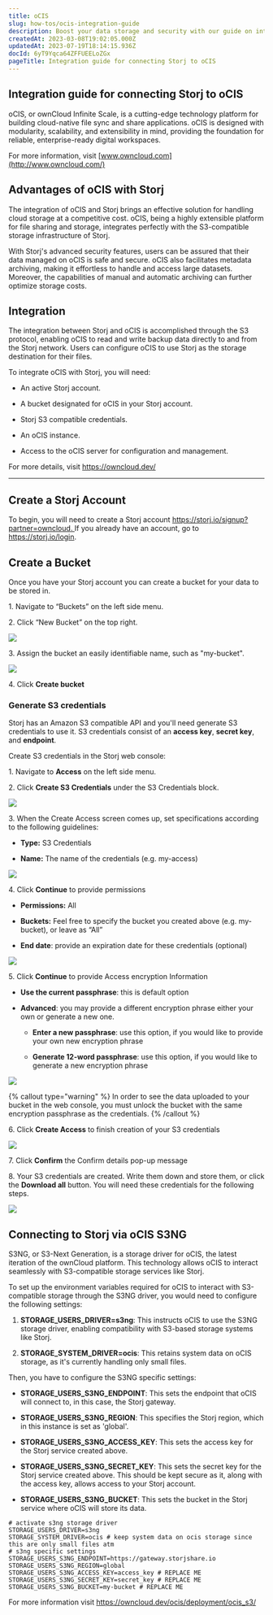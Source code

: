 ```yaml
---
title: oCIS
slug: how-tos/ocis-integration-guide
description: Boost your data storage and security with our guide on integrating Storj with oCIS. Explore the benefits of combining Storj's economical S3-compatible storage with oCIS's powerful file sync and share platform. 
createdAt: 2023-03-08T19:02:05.000Z
updatedAt: 2023-07-19T18:14:15.936Z
docId: 6yT9Yqca64ZFFUEELoZGx
pageTitle: Integration guide for connecting Storj to oCIS
---
```


## Integration guide for connecting Storj to oCIS

oCIS, or ownCloud Infinite Scale, is a cutting-edge technology platform for building cloud-native file sync and share applications. oCIS is designed with modularity, scalability, and extensibility in mind, providing the foundation for reliable, enterprise-ready digital workspaces.

For more information, visit [www.owncloud.com](http://www.owncloud.com/)

## Advantages of oCIS with Storj

The integration of oCIS and Storj brings an effective solution for handling cloud storage at a competitive cost. oCIS, being a highly extensible platform for file sharing and storage, integrates perfectly with the S3-compatible storage infrastructure of Storj.

With Storj's advanced security features, users can be assured that their data managed on oCIS is safe and secure. oCIS also facilitates metadata archiving, making it effortless to handle and access large datasets. Moreover, the capabilities of manual and automatic archiving can further optimize storage costs.

## Integration

The integration between Storj and oCIS is accomplished through the S3 protocol, enabling oCIS to read and write backup data directly to and from the Storj network. Users can configure oCIS to use Storj as the storage destination for their files.

To integrate oCIS with Storj, you will need:

*   An active Storj account.

*   A bucket designated for oCIS in your Storj account.

*   Storj S3 compatible credentials.

*   An oCIS instance.

*   Access to the oCIS server for configuration and management.

For more details, visit <https://owncloud.dev/>

***

## Create a Storj Account

To begin, you will need to create a Storj account [https://storj.io/signup?partner=owncloud. ](https://storj.io/signup?partner=owncloud) If you already have an account, go to <https://storj.io/login>.



## Create a Bucket 

Once you have your Storj account you can create a bucket for your data to be stored in.

1\. Navigate to “Buckets” on the left side menu.

2\. Click “New Bucket” on the top right.

![](https://archbee-image-uploads.s3.amazonaws.com/kv3plx2xmXcUGcVl4Lttj/jbnQ38ynnrWl0jnO_j-E5_comet-backup-storj-2.png)

3\. Assign the bucket an easily identifiable name, such as "my-bucket".

![](https://archbee-image-uploads.s3.amazonaws.com/kv3plx2xmXcUGcVl4Lttj/K65vHcrJtRq4S87jICtYx_screenshot-2023-03-09-at-110429-am.png)

4\. Click **Create bucket**

### Generate S3 credentials

Storj has an Amazon S3 compatible API and you'll need generate S3 credentials to use it. S3 credentials consist of an **access key**, **secret key**, and **endpoint**.

Create S3 credentials in the Storj web console:

1\. Navigate to **Access** on the left side menu.

2\. Click **Create S3 Credentials** under the S3 Credentials block.



![](https://archbee-image-uploads.s3.amazonaws.com/kv3plx2xmXcUGcVl4Lttj/EZyAl8Wux2GOlyPd70HnI_screenshot-2023-03-09-at-110900-am.png)

3\. When the Create Access screen comes up, set specifications according to the following guidelines:

*   **Type:** S3 Credentials

*   **Name:** The name of the credentials (e.g. my-access)

![](https://archbee-image-uploads.s3.amazonaws.com/kv3plx2xmXcUGcVl4Lttj/Cv1Lirp-3-OueRk-YAR8u_image.png)

4\. Click **Continue** to provide permissions

*   **Permissions:** All

*   **Buckets:** Feel free to specify the bucket you created above (e.g. my-bucket), or leave as “All”

*   **End date**: provide an expiration date for these credentials (optional)

![](https://archbee-image-uploads.s3.amazonaws.com/kv3plx2xmXcUGcVl4Lttj/gQ8jBHtvd5sFZFuAqth_h_image.png)

5\. Click **Continue** to provide Access encryption Information

*   **Use the current passphrase**: this is default option

*   **Advanced**: you may provide a different encryption phrase either your own or generate a new one.
    *   **Enter a new passphrase**: use this option, if you would like to provide your own new encryption phrase

    *   **Generate 12-word passphrase**: use this option, if you would like to generate a new encryption phrase

![](https://archbee-image-uploads.s3.amazonaws.com/kv3plx2xmXcUGcVl4Lttj/Uxn8zBqXQVmQvsswV3pJ2_image.png)

{% callout type="warning"  %} 
In order to see the data uploaded to your bucket in the web console, you must unlock the bucket with the same encryption passphrase as the credentials.
{% /callout %}

6\. Click **Create Access** to finish creation of your S3 credentials

![](https://archbee-image-uploads.s3.amazonaws.com/kv3plx2xmXcUGcVl4Lttj/zk2JE9Z6f3vk_R2cjpdqc_image.png)

7\. Click **Confirm** the Confirm details pop-up message

8\. Your S3 credentials are created. Write them down and store them, or click the **Download all** button. You will need these credentials for the following steps.

![](https://archbee-image-uploads.s3.amazonaws.com/kv3plx2xmXcUGcVl4Lttj/xH5tgzVKXn-uK2hVfSo8e_image.png)

## Connecting to Storj via oCIS S3NG

S3NG, or S3-Next Generation, is a storage driver for oCIS, the latest iteration of the ownCloud platform. This technology allows oCIS to interact seamlessly with S3-compatible storage services like Storj.

To set up the environment variables required for oCIS to interact with S3-compatible storage through the S3NG driver, you would need to configure the following settings:

1.  **STORAGE\_USERS\_DRIVER=s3ng**: This instructs oCIS to use the S3NG storage driver, enabling compatibility with S3-based storage systems like Storj.

2.  **STORAGE\_SYSTEM\_DRIVER=ocis**: This retains system data on oCIS storage, as it's currently handling only small files.

Then, you have to configure the S3NG specific settings:

*   **STORAGE\_USERS\_S3NG\_ENDPOINT**: This sets the endpoint that oCIS will connect to, in this case, the Storj gateway.

*   **STORAGE\_USERS\_S3NG\_REGION**: This specifies the Storj region, which in this instance is set as 'global'.

*   **STORAGE\_USERS\_S3NG\_ACCESS\_KEY**: This sets the access key for the Storj service created above.

*   **STORAGE\_USERS\_S3NG\_SECRET\_KEY**: This sets the secret key for the Storj service created above. This should be kept secure as it, along with the access key, allows access to your Storj account.

*   **STORAGE\_USERS\_S3NG\_BUCKET**: This sets the bucket in the Storj service where oCIS will store its data.&#x20;

```shell
# activate s3ng storage driver
STORAGE_USERS_DRIVER=s3ng
STORAGE_SYSTEM_DRIVER=ocis # keep system data on ocis storage since this are only small files atm
# s3ng specific settings
STORAGE_USERS_S3NG_ENDPOINT=https://gateway.storjshare.io
STORAGE_USERS_S3NG_REGION=global
STORAGE_USERS_S3NG_ACCESS_KEY=access_key # REPLACE ME
STORAGE_USERS_S3NG_SECRET_KEY=secret_key # REPLACE ME
STORAGE_USERS_S3NG_BUCKET=my-bucket # REPLACE ME
```

For more information visit <https://owncloud.dev/ocis/deployment/ocis_s3/>

